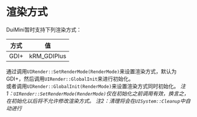 # 渲染方式
DuiMini暂时支持下列渲染方式：

| 方式 | 值 |
| :---: | :---: |
| GDI+  | kRM_GDIPlus |

通过调用`UIRender::SetRenderMode(RenderMode)`来设置渲染方式，默认为GDI+，然后调用`UIRender::GlobalInit`来进行初始化。  
或者调用`UIRender::GlobalInit(RenderMode)`来设置渲染方式同时初始化。
*注1：`UIRender::SetRenderMode(RenderMode)`仅在初始化之前调用有效，换言之，在初始化以后将不允许修改渲染方式。*
*注2：清理将会在`UISystem::Cleanup`中自动进行*
